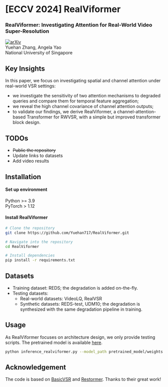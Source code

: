 # [ECCV 2024] RealViformer
### RealViformer: Investigating Attention for Real-World Video Super-Resolution
[![arXiv](https://img.shields.io/badge/arXiv-2407.13987-<COLOR>.svg)](https://arxiv.org/abs/2407.13987)    
Yuehan Zhang, Angela Yao  
National University of Singapore

## Key Insights
In this paper, we focus on investigating spatial and channel attention under real-world VSR settings:
- we investigate the sensitivity of two attention mechanisms to degraded queries and compare them for temporal feature aggregation;
- we reveal the high channel covariance of channel attention outputs;
- to validate our findings, we derive RealViformer, a channel-attention-based Transformer for RWVSR, with a simple but improved transformer block design.

## TODOs
- <del>Public the repository</del>
- Update links to datasets
- Add video results


## Installation
#### Set up environment
Python >= 3.9  
PyTorch > 1.12
#### Install RealViformer
```sh
# Clone the repository
git clone https://github.com/Yuehan717/RealViformer.git

# Navigate into the repository
cd RealViformer

# Install dependencies
pip install -r requirements.txt
```
## Datasets
- Training dataset: REDS; the degradation is added on-the-fly.
- Testing datasets:
  - Real-world datasets: VideoLQ, RealVSR
  - Synthetic datasets: REDS-test, UDM10; the degradation is synthesized with the same degradation pipeline in training.
## Usage
As RealViformer focuses on architecture design, we only provide testing scripts. The pretrained model is available [here](https://drive.google.com/drive/folders/1UzDfFSy5oELl7Z-umF_QhMQhUbUU378y?usp=sharing).
```sh
python inference_realviformer.py --model_path pretrained_model/weights.pth --input_path [path to video folder] --save_path results/ --interval 100
```

## Acknowledgement
The code is based on [BasicVSR](https://github.com/ckkelvinchan/BasicVSR-IconVSR) and [Restormer](https://github.com/swz30/Restormer). Thanks to their great work!


